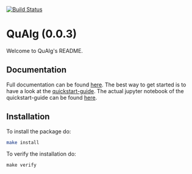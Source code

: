 [![Build Status](https://travis-ci.org/AckslD/QuAlg.svg?branch=master)](https://travis-ci.org/AckslD/QuAlg)

QuAlg (0.0.3)
=====================================================

Welcome to QuAlg's README.

Documentation
-------------
Full documentation can be found [here](https://acksld.github.io/QuAlg/).
The best way to get started is to have a look at the [quickstart-guide](https://acksld.github.io/QuAlg/quickstart.html).
The actual jupyter notebook of the quickstart-guide can be found [here](https://github.com/AckslD/QuAlg/blob/master/docs/quickstart.ipynb).

Installation
------------
To install the package do:
```bash
make install
```

To verify the installation do:
```
make verify
```
